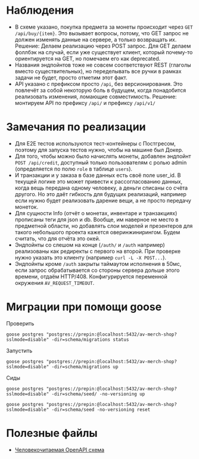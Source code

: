# Наблюдения
* В схеме указано, покупка предмета за монеты происходит через `GET /api/buy/{item}`. Это вызывает вопросы, потому, что GET запрос не должен изменять данные на сервере, а только возвращать их. Решение: Делаем реализацию через POST запрос. Для GET делаем фоллбэк на случай, если уже существует клиент, который почему-то ориентируется на GET, но помечаем его как deprecated.
* Названия эндпойнтов тоже не совсем соответствуют REST (глаголы вместо существительных), но переделывать все ручки в рамках задачи не будет, просто отметим этот факт.
* API указано с префиксом просто `/api`, без версионирования. Это повлечёт за собой некоторую боль в будущем, когда понадобится реализовать изменения, ломающие совместимость. Решение: монтируем API по префиксу `/api/` и префиксу `/api/v1/`

# Замечания по реализации
* Для E2E тестов используются тест-контейнеры с Постгресом, поэтому для запуска тестов нужно, чтобы на машине был Докер.
* Для того, чтобы можно было начислять монеты, добавлен эндпойнт `POST /api/credit`, доступный только пользователям с ролью admin (определяется по полю `role` в таблице `users`).
* И транзакции и у заказа в базе данных есть своё поле user_id. В текущей логике это может привести к рассогласованию данных, когда вещь передана одному человеку, а деньги списаны со счёта другого. Но это даёт гибкость для будущих реализаций, например если нужно будет реализовать дарение вещи, а не просто передачу монеток.
* Для сущности Info (отчёт о монетах, инвентаре и транзакциях) прописаны теги для json и db. Вообще, им наверное не место в предметной области, но добавлять слои моделей и презентеров для такого небольшого проекта кажется оверинжинирингом. Будем считать, что для отчёта это окей.
* Эндпойнты со слешом на конце (`/auth/` и `/auth` например) реализованы как редиректы с первого на второй. При проверке нужно указать это клиенту (например `curl -L -X POST...`).
* Эндпойнты кроме `/auth` закрыты таймаутом исполнения в 50мс, если запрос обрабатывается со стороны сервера дольше этого времени, отдаём HTTP/408. Конфигурируется переменной окружения `AV_REQUEST_TIMEOUT`.


# Миграции при помощи goose
Проверить
```
goose postgres "postgres://prepin:@localhost:5432/av-merch-shop?sslmode=disable" -dir=schema/migrations status
```
Запустить
```
goose postgres "postgres://prepin:@localhost:5432/av-merch-shop?sslmode=disable" -dir=schema/migrations up
```

Сиды
```
goose postgres "postgres://prepin:@localhost:5432/av-merch-shop?sslmode=disable" -dir=schema/seed/ -no-versioning up

goose postgres "postgres://prepin:@localhost:5432/av-merch-shop?sslmode=disable" -dir=schema/seed -no-versioning reset
```


# Полезные файлы
* [Человекочитаемая OpenAPI cхема](docs/redoc.static.html)
